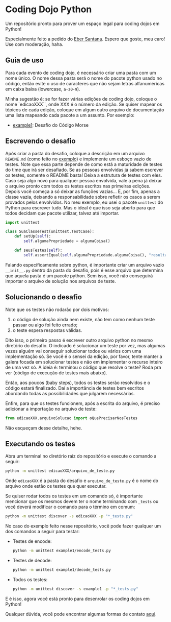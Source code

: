 # Coding Dojo Python

Um repositório pronto para prover um espaço legal para coding dojos em Python!

Especialmente feito a pedido do [Eber Santana](https://www.linkedin.com/in/ebersantana/). Espero que goste, meu caro! Use com moderação, haha.

## Guia de uso

Para cada evento de coding dojo, é necessário criar uma pasta com um nome único. O nome dessa pasta será o nome do pacote python usado no código, então evite o uso de caracteres que não sejam letras alfanuméricas em caixa baixa (lowercase, `a-z0-9`).

Minha sugestão é: se for fazer várias edições de coding dojo, coloque o nome `edicaoXXX``, onde XXX é o número da edição. Se quiser mapear os tópicos de cada edição, coloque em algum outro arquivo de documentação uma lista mapeando cada pacote a um assunto. Por exemplo:

- [example1](./example1/README.md): Desafio do Código Morse

## Escrevendo o desafio

Após criar a pasta do desafio, coloque a descrição em um arquivo `README.md` (como feito no [exemplo](./example1/README.md)) e implemente um esboço vazio de testes. Note que essa parte depende de como está a maturidade de testes do time que irá ser desafiado. Se as pessoas envolvidas já sabem escrever os testes, somente o README basta! Deixa a estrutura de testes com eles. Caso seja algo novo para qualquer pessoa envolvida, vale a pena já deixar o arquivo pronto com todos os testes escritos nas primeiras edições. Depois você começa a só deixar as funções vazias... E, por fim, apenas a classe vazia, deixando a responsabilidade sobre refletir os casos a serem provados pelos envolvidos. No meu exemplo, eu usei o pacote `unittest` do Python para escrever tudo. Mas o ideal é que isso seja aberto para que todos decidam que pacote utilizar, talvez até importar.

```python
import unittest

class SuaClasseTest(unittest.TestCase):
    def setUp(self):
        self.algumaPropriedade = algumaCoisa()

    def seusTestes(self):
        self.assertEqual(self.algumaPropriedade.algumaCoisa(), "resultado-esperado")
```

Falando especificamente sobre python, é importante criar um arquivo vazio `__init__.py` dentro da pasta do desafio, pois é esse arquivo que determina que aquela pasta é um pacote python. Sem isso, você não conseguirá importar o arquivo de solução nos arquivos de teste.

## Solucionando o desafio

Note que os testes não rodarão por dois motivos:

1. o código de solução ainda nem existe, não tem como nenhum teste passar ou algo foi feito errado;
2. o teste espera respostas válidas.

Dito isso, o primeiro passo é escrever outro arquivo python no mesmo diretório do desafio. O indicado é solucionar um teste por vez, mas algumas vezes alguém vai conseguir solucionar todos ou vários com uma implementação só. Se você é o sensei da edição, por favor, tente manter a galera focada em solucionar testes e não em implementar o recurso inteiro de uma vez só. A ideia é: terminou o código que resolve o teste? Roda pra ver (código de execução de testes mais abaixo).

Então, aos poucos (baby steps), todos os testes serão resolvidos e o código estará finalizado. Daí a importância de testes bem escritos abordando todas as possibilidades que julgarem necessárias.

Enfim, para que os testes funcionem, após a escrita do arquivo, é preciso adicionar a importação no arquivo de teste:

```python
from edicaoXXX.arquivoSolucao import oQuePrecisarNosTestes
```

Não esqueçam desse detalhe, hehe.

## Executando os testes

Abra um terminal no diretório raiz do repositório e execute o comando a seguir:
```bash
python -m unittest edicaoXXX/arquivo_de_teste.py
```

Onde `edicaoXXX` é a pasta do desafio e `arquivo_de_teste.py` é o nome do arquivo onde estão os testes que quer executar.

Se quiser rodar todos os testes em um comando só, é importante mencionar que os mesmos devem ter o nome terminando com `_tests` ou você deverá modificar o comando para o término em comum:

```bash
python -m unittest discover -s edicaoXXX -p "*_tests.py"
```

No caso do exemplo feito nesse repositório, você pode fazer qualquer um dos comandos a seguir para testar:

- Testes de encode:
  ```bash
  python -m unittest example1/encode_tests.py
  ```
- Testes de decode:
  ```bash
  python -m unittest example1/decode_tests.py
  ```
- Todos os testes:
  ```bash
  python -m unittest discover -s example1 -p "*_tests.py"
  ```


E é isso, agora você está pronto para desenrolar os coding dojos em Python!

Qualquer dúvida, você pode encontrar algumas formas de contato [aqui](https://kaiquegarcia.dev/).